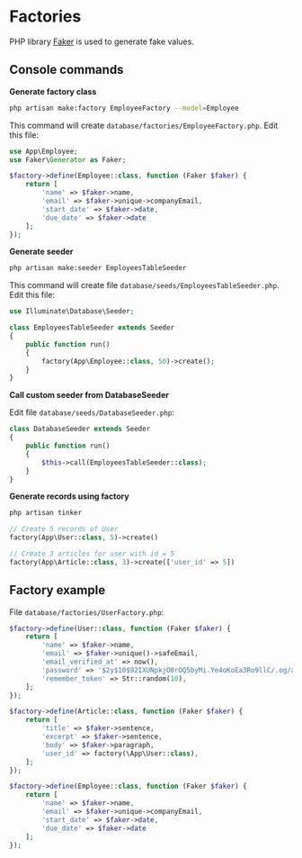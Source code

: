# Factories

PHP library [Faker](https://github.com/fzaninotto/Faker) is used to generate fake values.

## Console commands

**Generate factory class**

```bash
php artisan make:factory EmployeeFactory --model=Employee
```

This command will create `database/factories/EmployeeFactory.php`. Edit this file:

```php
use App\Employee;
use Faker\Generator as Faker;

$factory->define(Employee::class, function (Faker $faker) {
    return [
        'name' => $faker->name,
        'email' => $faker->unique->companyEmail,
        'start_date' => $faker->date,
        'due_date' => $faker->date 
    ];
});
```

**Generate seeder**

```bash
php artisan make:seeder EmployeesTableSeeder
```

This command will create file `database/seeds/EmployeesTableSeeder.php`. Edit this file:

```php
use Illuminate\Database\Seeder;

class EmployeesTableSeeder extends Seeder
{
    public function run()
    {
        factory(App\Employee::class, 50)->create();
    }
}
```

**Call custom seeder from DatabaseSeeder**

Edit file `database/seeds/DatabaseSeeder.php`:

```php
class DatabaseSeeder extends Seeder
{
    public function run()
    {
        $this->call(EmployeesTableSeeder::class);
    }
}
```

**Generate records using factory**

```bash
php artisan tinker
```
```php
// Create 5 records of User
factory(App\User::class, 5)->create()

// Create 3 articles for user with id = 5
factory(App\Article::class, 3)->create(['user_id' => 5])
```

## Factory example 

File `database/factories/UserFactory.php`:

```php
$factory->define(User::class, function (Faker $faker) {
    return [
        'name' => $faker->name,
        'email' => $faker->unique()->safeEmail,
        'email_verified_at' => now(),
        'password' => '$2y$10$92IXUNpkjO0rOQ5byMi.Ye4oKoEa3Ro9llC/.og/at2.uheWG/igi', // password
        'remember_token' => Str::random(10),
    ];
});
```

```php
$factory->define(Article::class, function (Faker $faker) {
    return [
        'title' => $faker->sentence,
        'excerpt' => $faker->sentence,
        'body' => $faker->paragraph,
        'user_id' => factory(\App\User::class),
    ];
});
```

```php
$factory->define(Employee::class, function (Faker $faker) {
    return [
        'name' => $faker->name,
        'email' => $faker->unique->companyEmail,
        'start_date' => $faker->date,
        'due_date' => $faker->date 
    ];
});
```
